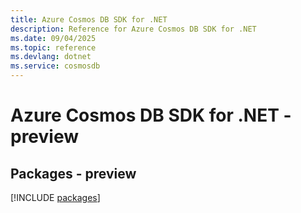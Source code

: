 ```yaml
---
title: Azure Cosmos DB SDK for .NET
description: Reference for Azure Cosmos DB SDK for .NET
ms.date: 09/04/2025
ms.topic: reference
ms.devlang: dotnet
ms.service: cosmosdb
---
```

# Azure Cosmos DB SDK for .NET - preview
## Packages - preview
[!INCLUDE [packages](cosmos-db-index.md)]